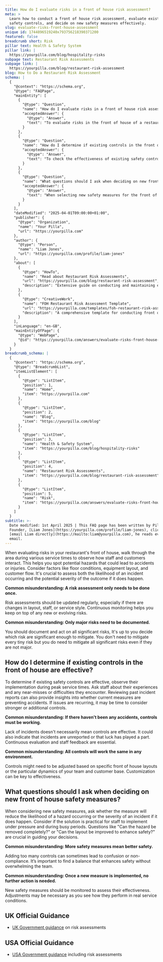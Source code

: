 ```yaml
---
title: How do I evaluate risks in a front of house risk assessment?
meta: >
  Learn how to conduct a front of house risk assessment, evaluate existing
  safety controls, and decide on new safety measures effectively.
slug: evaluate-risks-front-house-assessment
unique id: 1744896519240x793756218390371200
featured: false
breadcrumb short: Risk
pillar text: Health & Safety System
pillar link: |
  https://yourpilla.com/blog/hospitality-risks
subpage text: Restaurant Risk Assessments
subpage link: |
  https://yourpilla.com/blog/restaurant-risk-assessment
blog: How to Do a Restaurant Risk Assessment
schema: |
  {
    "@context": "https://schema.org",
    "@type": "FAQPage",
    "mainEntity": [
      {
        "@type": "Question",
        "name": "How do I evaluate risks in a front of house risk assessment?",
        "acceptedAnswer": {
          "@type": "Answer",
          "text": "To evaluate risks in the front of house of a restaurant, conduct walkthroughs during different service times to observe interactions between staff and customers. Assess factors such as floor conditions, equipment layout, and customer flow. Regularly update your risk assessments, especially following changes in layout, staff, or service styles and document all significant risks."
        }
      },
      {
        "@type": "Question",
        "name": "How do I determine if existing controls in the front of house are effective?",
        "acceptedAnswer": {
          "@type": "Answer",
          "text": "To check the effectiveness of existing safety controls in the front of house, observe their implementation during busy times, and solicit feedback from staff regarding any near-misses or difficulties. Review past incident reports to determine if these measures are effectively preventing accidents. Adjust controls as needed to fit the specific requirements of your venue and team dynamics."
        }
      },
      {
        "@type": "Question",
        "name": "What questions should I ask when deciding on new front of house safety measures?",
        "acceptedAnswer": {
          "@type": "Answer",
          "text": "When selecting new safety measures for the front of house, consider the following: (1) Will the measure decrease the likelihood or severity of hazards? (2) Is the measure practical for staff to implement, especially during busy periods? (3) Can the hazard be completely removed, or can the layout be improved for better safety? Evaluate the balance between safety enhancement and practicality to avoid overwhelming the team."
        }
      }
    ],
    "dateModified": "2025-04-01T09:00:00+01:00",
    "publisher": {
      "@type": "Organization",
      "name": "Your Pilla",
      "url": "https://yourpilla.com"
    },
    "author": {
      "@type": "Person",
      "name": "Liam Jones",
      "url": "https://yourpilla.com/profile/liam-jones"
    },
    "about": [
      {
        "@type": "HowTo",
        "name": "Read about Restaurant Risk Assessments",
        "url": "https://yourpilla.com/blog/restaurant-risk-assessment",
        "description": "Extensive guide on conducting and maintaining effective risk assessments in restaurant settings."
      },
      {
        "@type": "CreativeWork",
        "name": "FOH Restaurant Risk Assessment Template",
        "url": "https://yourpilla.com/templates/foh-restaurant-risk-assessment",
        "description": "A comprehensive template for conducting front of house risk assessments, aiding in identifying and documenting significant risks."
      }
    ],
    "inLanguage": "en-GB",
    "mainEntityOfPage": {
      "@type": "WebPage",
      "@id": "https://yourpilla.com/answers/evaluate-risks-front-house-assessment"
    }
  }
breadcrumb_schema: |
  {
    "@context": "https://schema.org",
    "@type": "BreadcrumbList",
    "itemListElement": [
      {
        "@type": "ListItem",
        "position": 1,
        "name": "Home",
        "item": "https://yourpilla.com"
      },
      {
        "@type": "ListItem",
        "position": 2,
        "name": "Blog",
        "item": "https://yourpilla.com/blog"
      },
      {
        "@type": "ListItem",
        "position": 3,
        "name": "Health & Safety System",
        "item": "https://yourpilla.com/blog/hospitality-risks"
      },
      {
        "@type": "ListItem",
        "position": 4,
        "name": "Restaurant Risk Assessments",
        "item": "https://yourpilla.com/blog/restaurant-risk-assessment"
      },
      {
        "@type": "ListItem",
        "position": 5,
        "name": "Risk",
        "item": "https://yourpilla.com/answers/evaluate-risks-front-house-assessment"
      }
    ]
  }
subtitle: >-
  Date modified: 1st April 2025 | This FAQ page has been written by Pilla
  Founder, [Liam Jones](https://yourpilla.com/profile/liam-jones), click to
  [email Liam directly](https://mailto:liam@yourpilla.com), he reads every
  email.
---
```

When evaluating risks in your restaurant's front of house, walk through the area during various service times to observe how staff and customers interact. This helps you spot potential hazards that could lead to accidents or injuries. Consider factors like floor conditions, equipment layout, and customer flow. It's crucial to assess both the likelihood of an incident occurring and the potential severity of the outcome if it does happen.

**Common misunderstanding: A risk assessment only needs to be done once.**

Risk assessments should be updated regularly, especially if there are changes in layout, staff, or service style. Continuous monitoring helps you keep on top of any new or evolving risks.

**Common misunderstanding: Only major risks need to be documented.**

You should document and act on all significant risks, It's up to you decide which risk are significant enough to mitigate. You don't need to mitigate every tiny risk but you do need to mitigate all significant risks even if they are not major.

## How do I determine if existing controls in the front of house are effective?

To determine if existing safety controls are effective, observe their implementation during peak service times. Ask staff about their experiences and any near-misses or difficulties they encounter. Reviewing past incident reports can also provide insights into whether current measures are preventing accidents. If issues are recurring, it may be time to consider stronger or additional controls.

**Common misunderstanding: If there haven't been any accidents, controls must be working.**

Lack of incidents doesn't necessarily mean controls are effective. It could also indicate that incidents are unreported or that luck has played a part. Continuous evaluation and staff feedback are essential.

**Common misunderstanding: All controls will work the same in any environment.**

Controls might need to be adjusted based on specific front of house layouts or the particular dynamics of your team and customer base. Customization can be key to effectiveness.

## What questions should I ask when deciding on new front of house safety measures?

When considering new safety measures, ask whether the measure will reduce the likelihood of a hazard occurring or the severity of an incident if it does happen. Consider if the solution is practical for staff to implement under pressure and during busy periods. Questions like "Can the hazard be removed completely?" or "Can the layout be improved to enhance safety?" are crucial in guiding your decisions.

**Common misunderstanding: More safety measures mean better safety.**

Adding too many controls can sometimes lead to confusion or non-compliance. It’s important to find a balance that enhances safety without overwhelming the team.

**Common misunderstanding: Once a new measure is implemented, no further action is needed.**

New safety measures should be monitored to assess their effectiveness. Adjustments may be necessary as you see how they perform in real service conditions.

## UK Official Guidance

-   [UK Government guidance](https://www.hse.gov.uk/catering/risk.htm) on risk assessments

## USA Official Guidance

-   [USA Government guidance](https://www.fda.gov/regulatory-information/search-fda-guidance-documents/draft-guidance-industry-hazard-analysis-and-risk-based-preventive-controls-human-food) including risk assessments
